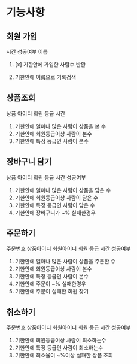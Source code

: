 # 기능사항

## 회원 가입

시간
성공여부
이름

1. [x] 기한안에 가입한 사람수 반환

2. 기한안에 이름으로 기록검색

## 상품조회

상품 아이디
회원 등급
시간

1. 기한안에 얼마나 많은 사람이 상품을 본 수
2. 기한안에 회원등급이상 사람이 본수
3. 기한안에 특정 등급인 사람이 본수

## 장바구니 담기

상품 아이디
회원 등급
시간
성공여부

1. 기한안에 얼마나 많은 사람이 상품을 담은 수
2. 기한안에 회원등급이상 사람이 담은 수
3. 기한안에 특정 등급인 사람이 담은 수
4. 기한안에 장바구니가 ~% 실패한경우

## 주문하기

주문번호
상품아이디
회원아이디
회원 등급
시간
성공여부

1. 기한안에 얼마나 많은 사람이 상품을 주문한 수
2. 기한안에 회원등급이상 사람이 본수
3. 기한안에 특정 등급인 사람이 본수
4. 기한안에 주문이 ~% 실패한경우
5. 기한안에 주문이 실패한 회원 찾기

## 취소하기

주문번호
상품아이디
회원아이디
회원 등급
시간
성공여부

1. 기한안에 회원등급이상 사람이 최소하는수
2. 기한안에 특정 등급인 사람이 최소하는수
3. 기한안에 최소율이 ~%이상 실패한 상품 조회
